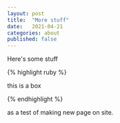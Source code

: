 ```yaml
---
layout: post
title:  "More stuff"
date:   2021-04-21 
categories: about
published: false
---
```


Here's some stuff

{% highlight ruby %}

this is a box 

{% endhighlight %}

 as a test of making new page on site. 

